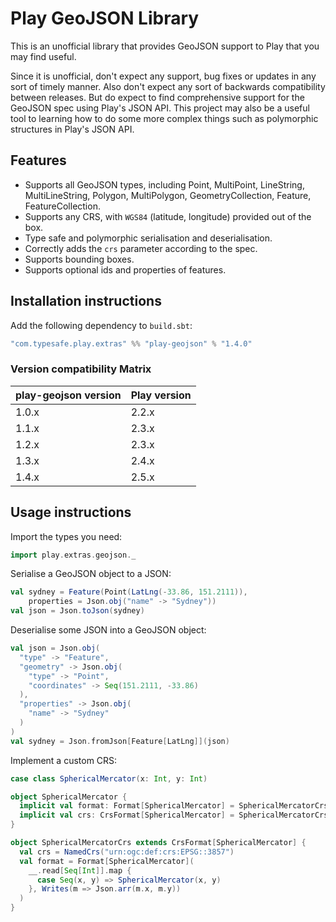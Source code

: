 # Play GeoJSON Library

This is an unofficial library that provides GeoJSON support to Play that you may find useful.

Since it is unofficial, don't expect any support, bug fixes or updates in any sort of timely manner.  Also don't expect any sort of backwards compatibility between releases.  But do expect to find comprehensive support for the GeoJSON spec using Play's JSON API.  This project may also be a useful tool to learning how to do some more complex things such as polymorphic structures in Play's JSON API.

## Features

* Supports all GeoJSON types, including Point, MultiPoint, LineString, MultiLineString, Polygon, MultiPolygon, GeometryCollection, Feature, FeatureCollection.
* Supports any CRS, with `WGS84` (latitude, longitude) provided out of the box.
* Type safe and polymorphic serialisation and deserialisation.
* Correctly adds the `crs` parameter according to the spec.
* Supports bounding boxes.
* Supports optional ids and properties of features.

## Installation instructions

Add the following dependency to `build.sbt`:

```scala
"com.typesafe.play.extras" %% "play-geojson" % "1.4.0"
```

### Version compatibility Matrix

| **play-geojson version** | **Play version** |
|--------------------------|------------------|
| 1.0.x                    | 2.2.x            |
| 1.1.x                    | 2.3.x            |
| 1.2.x                    | 2.3.x            |
| 1.3.x                    | 2.4.x            |
| 1.4.x                    | 2.5.x            |

## Usage instructions

Import the types you need:

```scala
import play.extras.geojson._
```

Serialise a GeoJSON object to a JSON:

```scala
val sydney = Feature(Point(LatLng(-33.86, 151.2111)), 
    properties = Json.obj("name" -> "Sydney"))
val json = Json.toJson(sydney)
```

Deserialise some JSON into a GeoJSON object:

```scala
val json = Json.obj(
  "type" -> "Feature",
  "geometry" -> Json.obj(
    "type" -> "Point",
    "coordinates" -> Seq(151.2111, -33.86)
  ),
  "properties" -> Json.obj(
    "name" -> "Sydney"
  )
)
val sydney = Json.fromJson[Feature[LatLng]](json)
```

Implement a custom CRS:

```scala
case class SphericalMercator(x: Int, y: Int)

object SphericalMercator {
  implicit val format: Format[SphericalMercator] = SphericalMercatorCrs.format
  implicit val crs: CrsFormat[SphericalMercator] = SphericalMercatorCrs
}

object SphericalMercatorCrs extends CrsFormat[SphericalMercator] {
  val crs = NamedCrs("urn:ogc:def:crs:EPSG::3857")
  val format = Format[SphericalMercator](
    __.read[Seq[Int]].map {
      case Seq(x, y) => SphericalMercator(x, y)
    }, Writes(m => Json.arr(m.x, m.y))
  )
}
```
